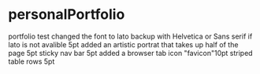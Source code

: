 # personalPortfolio
portfolio test
changed the font to lato backup with Helvetica or Sans serif if lato is not avalible 5pt
added an artistic portrat that takes up half of the page 5pt
sticky nav bar 5pt
added a browser tab icon "favicon"10pt
striped table rows 5pt
